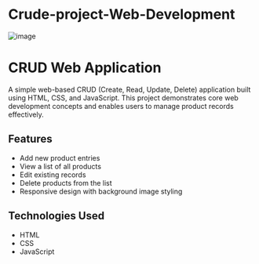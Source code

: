 # Crude-project-Web-Development
![image](https://github.com/user-attachments/assets/28ad2d53-fdaa-4ad4-bbe5-146f0992937f)
# CRUD Web Application

A simple web-based CRUD (Create, Read, Update, Delete) application built using HTML, CSS, and JavaScript. This project demonstrates core web development concepts and enables users to manage product records effectively.

## Features

- Add new product entries
- View a list of all products
- Edit existing records
- Delete products from the list
- Responsive design with background image styling

## Technologies Used

- HTML
- CSS
- JavaScript

